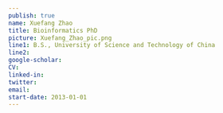 ```yaml
---
publish: true
name: Xuefang Zhao
title: Bioinformatics PhD
picture: Xuefang_Zhao_pic.png
line1: B.S., University of Science and Technology of China
line2: 
google-scholar: 
CV:
linked-in: 
twitter:
email:
start-date: 2013-01-01
---
```

